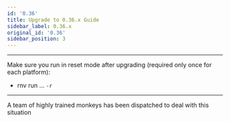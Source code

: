 ```yaml
---
id: '0.36'
title: Upgrade to 0.36.x Guide
sidebar_label: 0.36.x
original_id: '0.36'
sidebar_position: 3
---
```


<!-- <img className="header-image" src="/img/ic_upgrade.png" width="50" height="50" /> -->

---

Make sure you run in reset mode after upgrading (required only once for each platform):

-   rnv run ... `-r`

---

A team of highly trained monkeys has been dispatched to deal with this situation
